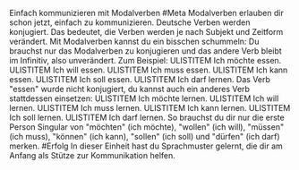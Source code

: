 Einfach kommunizieren mit Modalverben #Meta
Modalverben erlauben dir schon jetzt, einfach zu kommunizieren.
Deutsche Verben werden konjugiert. Das bedeutet, die Verben werden je nach Subjekt und Zeitform verändert.
Mit Modalverben kannst du ein bisschen schummeln: Du brauchst nur das Modalverben zu konjugieren und das andere Verb bleibt im Infinitiv, also unverändert.
Zum Beispiel:
ULISTITEM Ich möchte essen.
ULISTITEM Ich will essen.
ULISTITEM Ich muss essen.
ULISTITEM Ich kann essen.
ULISTITEM Ich soll essen.
ULISTITEM Ich darf lernen.
Das Verb "essen" wurde nicht konjugiert, du kannst auch ein anderes Verb stattdessen einsetzen:
ULISTITEM Ich möchte lernen.
ULISTITEM Ich will lernen.
ULISTITEM Ich muss lernen.
ULISTITEM Ich kann lernen.
ULISTITEM Ich soll lernen.
ULISTITEM Ich darf lernen.
So brauchst du dir nur die erste Person Singular von "möchten" (ich möchte), "wollen" (ich will), "müssen" (ich muss), "können" (ich kann), "sollen" (ich soll) und "dürfen" (ich darf) merken.
#Erfolg In dieser Einheit hast du Sprachmuster gelernt, die dir am Anfang als Stütze zur Kommunikation helfen.